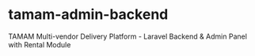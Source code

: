 # tamam-admin-backend
TAMAM Multi-vendor Delivery Platform - Laravel Backend &amp; Admin Panel with Rental Module
